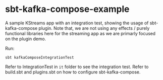 # sbt-kafka-compose-example

A sample KStreams app with an integration test, showing the usage of sbt-kafka-compose plugin. Note that, we are not using any effects / purely functional libraries here for the streaming app as we are primarly focused on the plugin demo. 

Run:

```
sbt kafkaComposeIntegrationTest

```

Refer to IntegrationTest in `it` folder to see the integration test.
Refer to build.sbt and plugins.sbt on how to configure sbt-kafka-compose.
